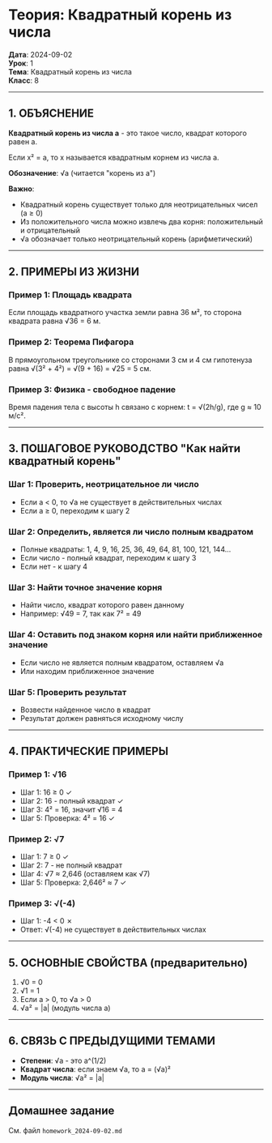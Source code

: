 # Теория: Квадратный корень из числа

**Дата**: 2024-09-02  
**Урок**: 1  
**Тема**: Квадратный корень из числа  
**Класс**: 8  

---

## 1. ОБЪЯСНЕНИЕ

**Квадратный корень из числа a** - это такое число, квадрат которого равен a.

Если x² = a, то x называется квадратным корнем из числа a.

**Обозначение**: √a (читается "корень из a")

**Важно**: 
- Квадратный корень существует только для неотрицательных чисел (a ≥ 0)
- Из положительного числа можно извлечь два корня: положительный и отрицательный
- √a обозначает только неотрицательный корень (арифметический)

---

## 2. ПРИМЕРЫ ИЗ ЖИЗНИ

### Пример 1: Площадь квадрата
Если площадь квадратного участка земли равна 36 м², то сторона квадрата равна √36 = 6 м.

### Пример 2: Теорема Пифагора
В прямоугольном треугольнике со сторонами 3 см и 4 см гипотенуза равна √(3² + 4²) = √(9 + 16) = √25 = 5 см.

### Пример 3: Физика - свободное падение
Время падения тела с высоты h связано с корнем: t = √(2h/g), где g ≈ 10 м/с².

---

## 3. ПОШАГОВОЕ РУКОВОДСТВО "Как найти квадратный корень"

### Шаг 1: Проверить, неотрицательное ли число
- Если a < 0, то √a не существует в действительных числах
- Если a ≥ 0, переходим к шагу 2

### Шаг 2: Определить, является ли число полным квадратом
- Полные квадраты: 1, 4, 9, 16, 25, 36, 49, 64, 81, 100, 121, 144...
- Если число - полный квадрат, переходим к шагу 3
- Если нет - к шагу 4

### Шаг 3: Найти точное значение корня
- Найти число, квадрат которого равен данному
- Например: √49 = 7, так как 7² = 49

### Шаг 4: Оставить под знаком корня или найти приближенное значение
- Если число не является полным квадратом, оставляем √a
- Или находим приближенное значение

### Шаг 5: Проверить результат
- Возвести найденное число в квадрат
- Результат должен равняться исходному числу

---

## 4. ПРАКТИЧЕСКИЕ ПРИМЕРЫ

### Пример 1: √16
- Шаг 1: 16 ≥ 0 ✓
- Шаг 2: 16 - полный квадрат ✓
- Шаг 3: 4² = 16, значит √16 = 4
- Шаг 5: Проверка: 4² = 16 ✓

### Пример 2: √7
- Шаг 1: 7 ≥ 0 ✓
- Шаг 2: 7 - не полный квадрат
- Шаг 4: √7 ≈ 2,646 (оставляем как √7)
- Шаг 5: Проверка: 2,646² ≈ 7 ✓

### Пример 3: √(-4)
- Шаг 1: -4 < 0 ✗
- Ответ: √(-4) не существует в действительных числах

---

## 5. ОСНОВНЫЕ СВОЙСТВА (предварительно)

1. √0 = 0
2. √1 = 1
3. Если a > 0, то √a > 0
4. √a² = |a| (модуль числа a)

---

## 6. СВЯЗЬ С ПРЕДЫДУЩИМИ ТЕМАМИ

- **Степени**: √a - это a^(1/2)
- **Квадрат числа**: если знаем √a, то a = (√a)²
- **Модуль числа**: √a² = |a|

---

## Домашнее задание
См. файл `homework_2024-09-02.md`
